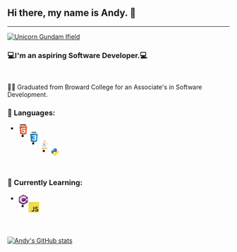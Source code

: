 ## Hi there, my name is Andy. 👋


----

<a href="/gif/unicorn-gundam-ifield-Z1jilk" title="Unicorn Gundam Ifield"><img src="https://i.makeagif.com/media/10-03-2018/Z1jilk.gif" alt="Unicorn Gundam Ifield"></a><div style="font-size:11px;"></div>

### 💻I'm an aspiring Software Developer.💻
<br>

<p> 👨‍🎓 Graduated from Broward College for an Associate's in Software Development.</p>

### 📄 Languages:

* <img align="left" alt="HTML" width="24px" src="https://raw.githubusercontent.com/github/explore/80688e429a7d4ef2fca1e82350fe8e3517d3494d/topics/html/html.png" />
* <img align="left" alt="CSS" width="24px" src="https://raw.githubusercontent.com/github/explore/80688e429a7d4ef2fca1e82350fe8e3517d3494d/topics/css/css.png" />
* <img align="left" alt="Java" width="24px" src="https://raw.githubusercontent.com/github/explore/80688e429a7d4ef2fca1e82350fe8e3517d3494d/topics/java/java.png" />
* <img align="left" alt="Python" width="24px" src="https://raw.githubusercontent.com/github/explore/80688e429a7d4ef2fca1e82350fe8e3517d3494d/topics/python/python.png" />

<br>

### 🌱 Currently Learning:

* <img align="left" alt="C#" width="24px" src="https://raw.githubusercontent.com/devicons/devicon/master/icons/csharp/csharp-original.svg" />
* <img align="left" alt="JavaScript" width="24px" src="https://raw.githubusercontent.com/github/explore/80688e429a7d4ef2fca1e82350fe8e3517d3494d/topics/javascript/javascript.png" />




<br>
<br>

[![Andy's GitHub stats](https://github-readme-stats.vercel.app/api?username=andyt5&show_icons=true&theme=aura)](https://github.com/andyt5/github-readme-stats)


<!--
**andyt5/andyt5** is a ✨ _special_ ✨ repository because its `README.md` (this file) appears on your GitHub profile.

Here are some ideas to get you started:

- 🔭 I’m currently working on ...
- 🌱 I’m currently learning ...
- 👯 I’m looking to collaborate on ...
- 🤔 I’m looking for help with ...
- 💬 Ask me about ...
- 📫 How to reach me: ...
- 😄 Pronouns: ...
- ⚡ Fun fact: ...
-->
